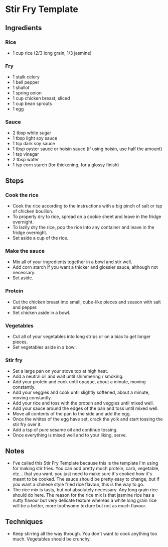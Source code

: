 # Stir Fry Template

## Ingredients

### Rice

- 1 cup rice (2/3 long grain, 1/3 jasmine)

### Fry

- 1 stalk celery
- 1 bell pepper
- 1 shallot
- 1 spring onion
- 1 cup chicken breast, sliced
- 1 cup bean sprouts
- 1 egg

### Sauce

- 2 tbsp white sugar
- 1 tbsp light soy sauce
- 1 tsp dark soy sauce
- 1 tbsp oyster sauce or hoisin sauce (if using hoisin, use half the amount)
- 1 tsp vinegar
- 2 tbsp water
- 1 tsp corn starch (for thickening, for a glossy finish)

## Steps

### Cook the rice

- Cook the rice according to the instructions with a big pinch of salt or tsp of chicken bouillon.
- To properly dry to rice, spread on a cookie sheet and leave in the fridge overnight.
- To lazily dry the rice, pop the rice into any container and leave in the fridge overnight.
- Set aside a cup of the rice.

### Make the sauce

- Mix all of your ingredients together in a bowl and stir well.
- Add corn starch if you want a thicker and glossier sauce, although not necessary.
- Set aside.

### Protein

- Cut the chicken breast into small, cube-like pieces and season with salt and pepper.
- Set chicken aside in a bowl.

### Vegetables

- Cut all of your vegetables into long strips or on a bias to get longer pieces.
- Set vegetables aside in a bowl.

### Stir fry

- Set a large pan on your stove top at high heat.
- Add a neutral oil and wait until shimmering / smoking.
- Add your protein and cook until opaque, about a minute, moving constantly.
- Add your veggies and cook until slightly softened, about a minute, moving constantly.
- Add your rice and toss with the protein and veggies until mixed well.
- Add your sauce around the edges of the pan and toss until mixed well.
- Move all contents of the pan to the side and add the egg.
- Once the whites of the egg have set, crack the yolk and start tossing the stir fry over it.
- Add a tsp of pure sesame oil and continue tossing.
- Once everything is mixed well and to your liking, serve.

## Notes

- I've called this Stir Fry Template because this is the template I'm using for making stir fries. You can add pretty much protein, carb, vegetable, etc... that you want, you just need to make sure it's cooked how it's meant to be cooked. The sauce should be pretty easy to change, but if you want a chinese style fried rice flavour, this is the way to go.
- The rice mix is tasty, but not absolutely necessary. Any long grain rice should do here. The reason for the rice mix is that jasmine rice has a nutty flavour but very delicate texture whereas a white long grain rice will be a better, more toothsome texture but not as much flavour.

## Techniques

- Keep stirring all the way through. You don't want to cook anything too much. Vegetables should be crunchy.